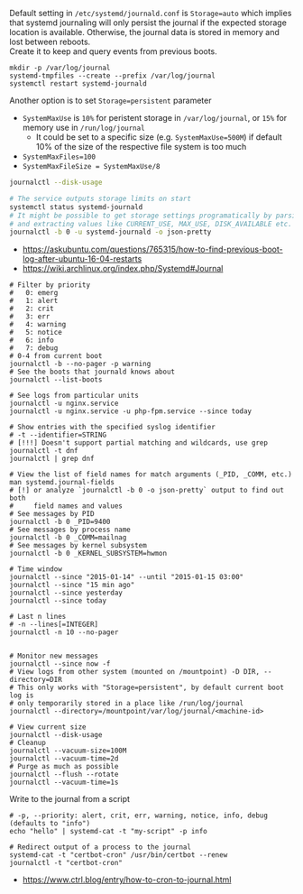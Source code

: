Default setting in `/etc/systemd/journald.conf` is `Storage=auto` which implies that systemd journaling will only persist the journal if the expected storage location is available. Otherwise, the journal data is stored in memory and lost between reboots.<br>
Create it to keep and query events from previous boots.
```shell
mkdir -p /var/log/journal
systemd-tmpfiles --create --prefix /var/log/journal
systemctl restart systemd-journald
```
Another option is to set `Storage=persistent` parameter
* `SystemMaxUse` is `10%` for peristent storage in `/var/log/journal`, or `15%` for memory use in `/run/log/journal`
    * It could be set to a specific size (e.g. `SystemMaxUse=500M`) if default 10% of the size of the respective file system is too much
* `SystemMaxFiles=100`
* `SystemMaxFileSize = SystemMaxUse/8`


```bash
journalctl --disk-usage

# The service outputs storage limits on start 
systemctl status systemd-journald
# It might be possible to get storage settings programatically by parsing JSON output
# and extracting values like CURRENT_USE, MAX_USE, DISK_AVAILABLE etc.
journalctl -b 0 -u systemd-journald -o json-pretty
```
* https://askubuntu.com/questions/765315/how-to-find-previous-boot-log-after-ubuntu-16-04-restarts
* https://wiki.archlinux.org/index.php/Systemd#Journal

```shell
# Filter by priority
#   0: emerg
#   1: alert
#   2: crit
#   3: err
#   4: warning
#   5: notice
#   6: info
#   7: debug
# 0-4 from current boot
journalctl -b --no-pager -p warning 
# See the boots that journald knows about
journalctl --list-boots

# See logs from particular units
journalctl -u nginx.service
journalctl -u nginx.service -u php-fpm.service --since today

# Show entries with the specified syslog identifier 
# -t --identifier=STRING
# [!!!] Doesn't support partial matching and wildcards, use grep
journalctl -t dnf
journalctl | grep dnf

# View the list of field names for match arguments (_PID, _COMM, etc.)
man systemd.journal-fields
# [!] or analyze `journalctl -b 0 -o json-pretty` output to find out both
#     field names and values
# See messages by PID
journalctl -b 0 _PID=9400
# See messages by process name
journalctl -b 0 _COMM=mailnag
# See messages by kernel subsystem
journalctl -b 0 _KERNEL_SUBSYSTEM=hwmon

# Time window
journalctl --since "2015-01-14" --until "2015-01-15 03:00"
journalctl --since "15 min ago"
journalctl --since yesterday
journalctl --since today

# Last n lines
# -n --lines[=INTEGER]
journalctl -n 10 --no-pager


# Monitor new messages
journalctl --since now -f
# View logs from other system (mounted on /mountpoint) -D DIR, --directory=DIR
# This only works with "Storage=persistent", by default current boot log is
# only temporarily stored in a place like /run/log/journal
journalctl --directory=/mountpoint/var/log/journal/<machine-id>

# View current size
journalctl --disk-usage
# Cleanup
journalctl --vacuum-size=100M
journalctl --vacuum-time=2d
# Purge as much as possible
journalctl --flush --rotate
journalctl --vacuum-time=1s

```

Write to the journal from a script
```shell
# -p, --priority: alert, crit, err, warning, notice, info, debug (defaults to "info")
echo "hello" | systemd-cat -t "my-script" -p info 

# Redirect output of a process to the journal
systemd-cat -t "certbot-cron" /usr/bin/certbot --renew
journalctl -t "certbot-cron"
```
* https://www.ctrl.blog/entry/how-to-cron-to-journal.html
